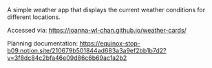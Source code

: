 A simple weather app that displays the current weather conditions for different locations.

Accessed via: https://joanna-wl-chan.github.io/weather-cards/

Planning documentation: https://equinox-stop-b09.notion.site/210679b501844ad683a3a9ef2bb1b7d2?v=3f8dc84c2bfa46e09d86c6b69ac1a2b2
